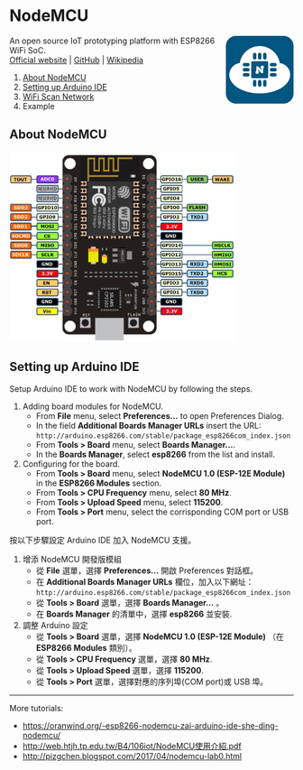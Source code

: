 # NodeMCU
<img src="img/nodemcu_400.jpg" width="120" align="right" />

An open source IoT prototyping platform with ESP8266 WiFi SoC.\
[Official website](http://nodemcu.com/index_en.html) | [GitHub](https://github.com/nodemcu) | [Wikipedia](https://en.wikipedia.org/wiki/NodeMCU)

1. [About NodeMCU](#about-nodemcu)
1. [Setting up Arduino IDE](#setting-up-arduino-ide)
1. [WiFi Scan Network](WiFi-Scan-Network.md)
1. Example

## About NodeMCU
<img src="img/nodemcu_pinout.png" width="400" />

## Setting up Arduino IDE
Setup Arduino IDE to work with NodeMCU by following the steps.
1. Adding board modules for NodeMCU.
   * From __File__ menu, select __Preferences...__ to open Preferences Dialog.
   * In the field __Additional Boards Manager URLs__ insert the URL:\
     `http://arduino.esp8266.com/stable/package_esp8266com_index.json`
   * From __Tools > Board__ menu, select __Boards Manager...__.
   * In the __Boards Manager__, select __esp8266__ from the list and install.
2. Configuring for the board.
   * From __Tools > Board__ menu, select __NodeMCU 1.0 (ESP-12E Module)__ in the __ESP8266 Modules__ section.
   * From __Tools > CPU Frequency__ menu, select __80 MHz__.
   * From __Tools > Upload Speed__ menu, select __115200__.
   * From __Tools > Port__ menu, select the corrisponding COM port or USB port.

按以下步驟設定 Arduino IDE 加入 NodeMCU 支援。 
1. 增添 NodeMCU 開發版模組
   * 從 __File__ 選單，選擇 __Preferences...__ 開啟 Preferences 對話框。
   * 在 __Additional Boards Manager URLs__ 欄位，加入以下網址：\
     `http://arduino.esp8266.com/stable/package_esp8266com_index.json`
   * 從 __Tools > Board__ 選單，選擇 __Boards Manager...__ 。
   * 在 __Boards Manager__ 的清單中，選擇 __esp8266__ 並安裝.
2. 調整 Arduino 設定
   * 從 __Tools > Board__ 選單，選擇 __NodeMCU 1.0 (ESP-12E Module)__ （在 __ESP8266 Modules__ 類別）。
   * 從 __Tools > CPU Frequency__ 選單，選擇 __80 MHz__.
   * 從 __Tools > Upload Speed__ 選單，選擇 __115200__.
   * 從 __Tools > Port__ 選單，選擇對應的序列埠(COM port)或 USB 埠。

----
More tutorials:
* https://oranwind.org/-esp8266-nodemcu-zai-arduino-ide-she-ding-nodemcu/
* http://web.htjh.tp.edu.tw/B4/106iot/NodeMCU使用介紹.pdf
* http://pizgchen.blogspot.com/2017/04/nodemcu-lab0.html
